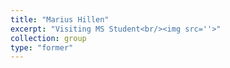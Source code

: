 ```yaml
---
title: "Marius Hillen"
excerpt: "Visiting MS Student<br/><img src=''>"
collection: group
type: "former"
---
```


